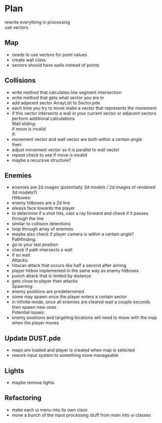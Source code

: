 # Plan
rewrite everything in processing\
use vectors

## Map
- needs to use vectors for point values
- create wall class
- sectors should have walls instead of points

## Collisions
- write method that calculates line segment intersection
- write method that gets what sector you are in
- add adjacent sector ArrayList to Sector.pde
- each time you try to move make a vector that represents the movement
- if this vector intersects a wall in your current sector or adjacent sectors perform additional calculations\
Wall sliding:\
if move is invalid\
if:
- movement vector and wall vector are both within a certain angle\
then:
- adjust movement vector so it is parallel to wall vector
- repeat check to see if move is invalid
- maybe a recursive structure?

## Enemies
- enemies are 2d images (potentially 3d models / 2d images of rendered 3d models?)\
Hitboxes:
- enemy hitboxes are a 2d line
- always face towards the player
- to determine if a shot hits, cast a ray forward and check if it passes through the line
- similar to collision detections
- loop through array of enemies
- maybe also check if player camera is within a certain angle?\
Pathfinding:
- go to your last position
- check if path intersects a wall
- if so wait\
Attacks:
- hitscan attack that occurs like half a second after aiming
- player hitbox implemented in the same way as enemy hitboxes
- punch attack that is limited by distance
- gets close to player then attacks\
Spawning:
- enemy positions are predetermined
- some may spawn once the player enters a certain sector
- in infinite mode, once all enemies are cleared wait a couple seconds then spawn new ones\
Potential issues:
- enemy positions and targeting locations will need to move with the map when the player moves

## Update DUST.pde
- maps are loaded and player is created when map is selected
- rework input system to something more manageable

## Lights
- maybe remove lights

## Refactoring
- make each ui menu into its own class
- move a bunch of the input processing stuff from main into ui classes
